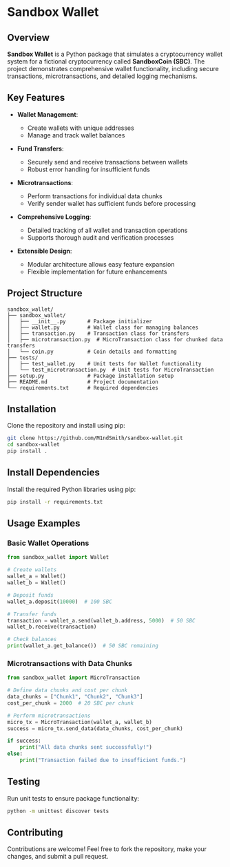 # Sandbox Wallet

## Overview

**Sandbox Wallet** is a Python package that simulates a cryptocurrency wallet system for a fictional cryptocurrency called **SandboxCoin (SBC)**. The project demonstrates comprehensive wallet functionality, including secure transactions, microtransactions, and detailed logging mechanisms.

## Key Features

- **Wallet Management**: 
  * Create wallets with unique addresses 
  * Manage and track wallet balances

- **Fund Transfers**: 
  * Securely send and receive transactions between wallets
  * Robust error handling for insufficient funds

- **Microtransactions**: 
  * Perform transactions for individual data chunks
  * Verify sender wallet has sufficient funds before processing

- **Comprehensive Logging**: 
  * Detailed tracking of all wallet and transaction operations
  * Supports thorough audit and verification processes

- **Extensible Design**: 
  * Modular architecture allows easy feature expansion
  * Flexible implementation for future enhancements

## Project Structure

```
sandbox_wallet/
├── sandbox_wallet/
│   ├── __init__.py       # Package initializer
│   ├── wallet.py         # Wallet class for managing balances
│   ├── transaction.py    # Transaction class for transfers
│   ├── microtransaction.py  # MicroTransaction class for chunked data transfers
│   └── coin.py           # Coin details and formatting
├── tests/
│   ├── test_wallet.py    # Unit tests for Wallet functionality
│   └── test_microtransaction.py  # Unit tests for MicroTransaction
├── setup.py              # Package installation setup
├── README.md             # Project documentation
└── requirements.txt      # Required dependencies
```

## Installation

Clone the repository and install using pip:

```bash
git clone https://github.com/M1ndSmith/sandbox-wallet.git
cd sandbox-wallet
pip install .
```
## Install Dependencies

Install the required Python libraries using pip:

```bash
pip install -r requirements.txt
```

## Usage Examples

### Basic Wallet Operations

```python
from sandbox_wallet import Wallet

# Create wallets
wallet_a = Wallet()
wallet_b = Wallet()

# Deposit funds
wallet_a.deposit(10000)  # 100 SBC

# Transfer funds
transaction = wallet_a.send(wallet_b.address, 5000)  # 50 SBC
wallet_b.receive(transaction)

# Check balances
print(wallet_a.get_balance())  # 50 SBC remaining
```

### Microtransactions with Data Chunks

```python
from sandbox_wallet import MicroTransaction

# Define data chunks and cost per chunk
data_chunks = ["Chunk1", "Chunk2", "Chunk3"]
cost_per_chunk = 2000  # 20 SBC per chunk

# Perform microtransactions
micro_tx = MicroTransaction(wallet_a, wallet_b)
success = micro_tx.send_data(data_chunks, cost_per_chunk)

if success:
    print("All data chunks sent successfully!")
else:
    print("Transaction failed due to insufficient funds.")
```

## Testing

Run unit tests to ensure package functionality:

```bash
python -m unittest discover tests
```

## Contributing

Contributions are welcome! Feel free to fork the repository, make your changes, and submit a pull request.
